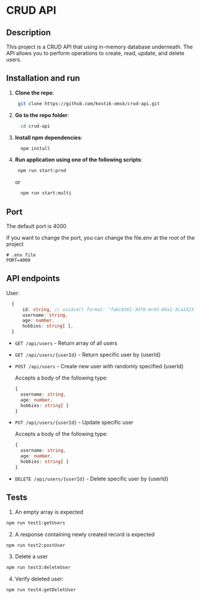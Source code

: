 # CRUD API

## Description

This project is a CRUD API that using in-memory database underneath. The API allows you to perform operations to create, read, update, and delete users.

## Installation and run

1. **Clone the repo**:

   ```bash
    git clone https://github.com/kostik-omsk/crud-api.git
   ```

2. **Go to the repo folder**:

   ```bash
     cd crud-api
   ```

3. **Install npm dependencies**:

   ```bash
     npm install
   ```

4. **Run application using one of the following scripts**:
   ```bash
    npm run start:prod
   ```
   or
   ```bash
     npm run start:multi
   ```

## Port

The default port is 4000

If you want to change the port, you can change the file.env at the root of the project

```
# .env file
PORT=4000
```

## API endpoints

User:

```ts
  {
      id: string, // uuidv4() format: "fa6cb361-3d70-4c43-88a1-3ca1423f590e"
      username: string,
      age: number,
      hobbies: string[ ],
  }
```

- `GET /api/users` - Return array of all users

- `GET /api/users/{userId}` - Return specific user by {userId}

- `POST /api/users` - Create new user with randomly specified {userId}

  Accepts a body of the following type:

  ```ts
  {
    username: string,
    age: number,
    hobbies: string[ ]
  }
  ```

- `PUT /api/users/{userId}` - Update specific user

  Accepts a body of the following type:

  ```ts
  {
    username: string,
    age: number,
    hobbies: string[ ]
  }
  ```

- `DELETE /api/users/{userId}` - Delete specific user by {userId}

## Tests

1. An empty array is expected

```bash
npm run test1:getUsers
```

2. A response containing newly created record is expected

```bash
npm run test2:postUser
```

3. Delete a user

```bash
npm run test3:deleteUser
```

4. Verify deleted user:

```bash
npm run test4:getDeletUser
```
